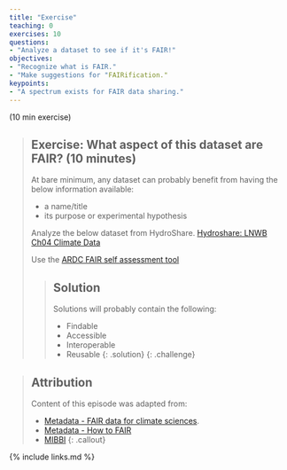 ```yaml
---
title: "Exercise"
teaching: 0
exercises: 10
questions:
- "Analyze a dataset to see if it's FAIR!"
objectives:
- "Recognize what is FAIR."
- "Make suggestions for "FAIRification."
keypoints:
- "A spectrum exists for FAIR data sharing."
---
```

(10 min exercise)

> ## Exercise: What aspect of this dataset are FAIR? (10 minutes)
> At bare minimum, any dataset can probably benefit from having the below information available:
> * a name/title
> * its purpose or experimental hypothesis
>
> Analyze the below dataset from HydroShare.
> [Hydroshare: LNWB Ch04 Climate Data](https://www.hydroshare.org/resource/2d58ac373e4f4174a3050a046aaf121e/)
>
>Use the [ARDC FAIR self assessment tool](https://ardc.edu.au/resources/aboutdata/fair-data/fair-self-assessment-tool/)
>
>> ## Solution
>> Solutions will probably contain the following:
>> * Findable
>> * Accessible
>> * Interoperable
>> * Reusable
> {: .solution}
{: .challenge}

> ## Attribution
>
> Content of this episode was adapted from:
> - [Metadata - FAIR data for climate sciences](https://escience-academy.github.io/Lesson-FAIR-Data-Climate/metadata/index.html).
> - [Metadata - How to FAIR](https://howtofair.dk/how-to-fair/metadata/)
> - [MIBBI](https://fairsharing.org/collection/MIBBI)
{: .callout}

{% include links.md %}
